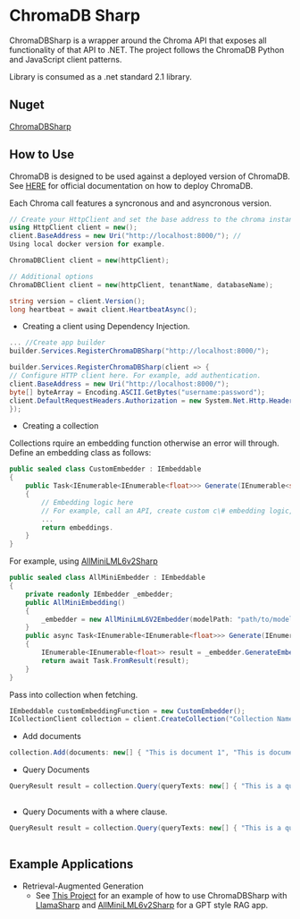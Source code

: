 # ChromaDB Sharp
ChromaDBSharp is a wrapper around the Chroma API that exposes all functionality of that API to .NET. The project follows the ChromaDB Python and JavaScript client patterns.

Library is consumed as a .net standard 2.1 library.

## Nuget
[ChromaDBSharp](https://www.nuget.org/packages/ChromaDBSharp/0.0.1)

## How to Use

ChromaDB is designed to be used against a deployed version of ChromaDB. See [HERE](https://docs.trychroma.com/deployment) for official documentation on how to deploy ChromaDB. 

Each Chroma call features a syncronous and and asyncronous version.

```c\#
// Create your HttpClient and set the base address to the chroma instance
using HttpClient client = new();
client.BaseAddress = new Uri("http://localhost:8000/"); // 
Using local docker version for example.

ChromaDBClient client = new(httpClient);

// Additional options
ChromaDBClient client = new(httpClient, tenantName, databaseName);

string version = client.Version();
long heartbeat = await client.HeartbeatAsync();
```

- Creating a client using Dependency Injection.
```c\#
... //Create app builder
builder.Services.RegisterChromaDBSharp("http://localhost:8000/");

builder.Services.RegisterChromaDBSharp(client => {
// Configure HTTP client here. For example, add authentication.
client.BaseAddress = new Uri("http://localhost:8000/");
byte[] byteArray = Encoding.ASCII.GetBytes("username:password");
client.DefaultRequestHeaders.Authorization = new System.Net.Http.Headers.AuthenticationHeaderValue("Basic", Convert.ToBase64String(byteArray));
});
```

- Creating a collection

Collections rquire an embedding function otherwise an error will through. Define an embedding class as follows:
```c\#
public sealed class CustomEmbedder : IEmbeddable
{
    public Task<IEnumerable<IEnumerable<float>>> Generate(IEnumerable<string> texts)
    {
        // Embedding logic here
        // For example, call an API, create custom c\# embedding logic, or use library. this is for demonstration only.
        ...
        return embeddings.
    }
}
```
For example, using [AllMiniLML6v2Sharp](https://github.com/ksanman/AllMiniLML6v2Sharp)

```c\#
public sealed class AllMiniEmbedder : IEmbeddable
{
    private readonly IEmbedder _embedder;
    public AllMiniEmbedding()
    {
        _embedder = new AllMiniLmL6V2Embedder(modelPath: "path/to/model", tokenizer: new AllMiniLmL6V2Sharp.Tokenizer.BertTokenizer("path/to/vocab"));
    }
    public async Task<IEnumerable<IEnumerable<float>>> Generate(IEnumerable<string> texts)
    {
        IEnumerable<IEnumerable<float>> result = _embedder.GenerateEmbeddings(texts);
        return await Task.FromResult(result);
    }
}
```

Pass into collection when fetching.

```c\#
IEmbeddable customEmbeddingFunction = new CustomEmbedder();
ICollectionClient collection = client.CreateCollection("Collection Name", metadata: new Dictionary<string, object> { {"prop1", "value 1"},{"prop2",2}}, embeddingFunction: customEmbeddingFunction);
```
- Add documents
```c\#
collection.Add(documents: new[] { "This is document 1", "This is document 2" }, metadatas: new[] { new Dictionary<string, object> { { "source", "notion" } }, new Dictionary<string, object> { { "source", "google-docs" } } }, ids: new[] { "doc 1", "doc 2" });
```
- Query Documents
```c\#
QueryResult result = collection.Query(queryTexts: new[] { "This is a query document" }, numberOfResults: 5);
            
```

- Query Documents with a where clause.
```c\#
QueryResult result = collection.Query(queryTexts: new[] { "This is a query document" }, where: new Dictionary<string, object> {{"source", "notion"}},  numberOfResults: 5);
            
```

## Example Applications
- Retrieval-Augmented Generation
    - See [This Project](https://github.com/ksanman/LlmTestApp) for an example of how to use ChromaDBSharp with [LlamaSharp](https://github.com/SciSharp/LLamaSharp) and [AllMiniLML6v2Sharp](https://github.com/ksanman/AllMiniLML6v2Sharp) for a GPT style RAG app.
